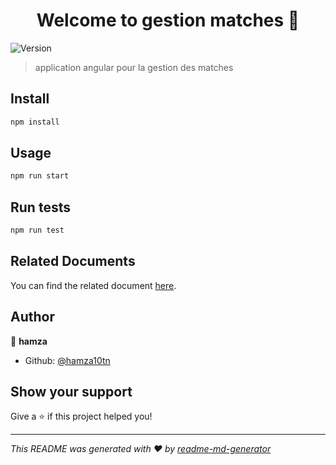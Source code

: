<h1 align="center">Welcome to gestion matches 👋</h1>
<p>
  <img alt="Version" src="https://img.shields.io/badge/version-0.0.0-blue.svg?cacheSeconds=2592000" />
</p>

> application angular pour la gestion des matches

## Install

```sh
npm install
```

## Usage

```sh
npm run start
```

## Run tests

```sh
npm run test
```

## Related Documents

You can find the related document [here](./examen.pdf).

## Author

👤 **hamza**

* Github: [@hamza10tn](https://github.com/hamza10tn)

## Show your support

Give a ⭐️ if this project helped you!

***
_This README was generated with ❤️ by [readme-md-generator](https://github.com/kefranabg/readme-md-generator)_